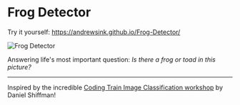# Frog Detector

Try it yourself: https://andrewsink.github.io/Frog-Detector/

![Frog Detector](https://github.com/user-attachments/assets/c3c76422-28a5-4617-a554-57b83f8d416f)

Answering life's most important question: *Is there a frog or toad in this picture?*  

---

Inspired by the incredible [Coding Train Image Classification workshop](https://thecodingtrain.com/tracks/ml5js-beginners-guide/ml5/1-classification/image-classification) by Daniel Shiffman!
